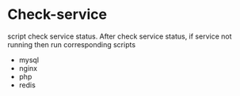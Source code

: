 # Check-service
script check service status. After check service status, if service not running then run corresponding scripts
  - mysql
  - nginx
  - php
  - redis
